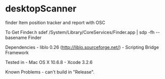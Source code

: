 desktopScanner
==============

finder Item position tracker and report with OSC

To Get Finder.h
	sdef /System/Library/CoreServices/Finder.app | sdp -fh --basename Finder

Dependencies
	- liblo 0.26 (http://liblo.sourceforge.net/)
	- Scripting Bridge Framework
		
Tested in
	- Mac OS X 10.6.8
	- Xcode 3.2.6
	
Known Problems
	- can't build in "Release".

